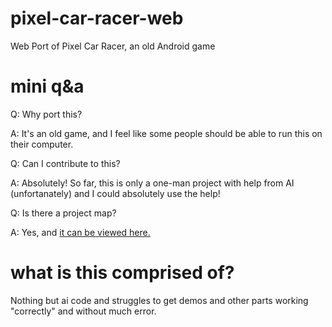 # pixel-car-racer-web
Web Port of Pixel Car Racer, an old Android game


# mini q&a
Q: Why port this?

A: It's an old game, and I feel like some people should be able to run this on their computer.

Q: Can I contribute to this?

A: Absolutely! So far, this is only a one-man project with help from AI (unfortanately) and I could absolutely use the help!

Q: Is there a project map? 

A: Yes, and [it can be viewed here.
](https://github.com/Jackgame281/pixel-car-racer-web/blob/main/projectmap.md)


# what is this comprised of?
Nothing but ai code and struggles to get demos and other parts working "correctly" and without much error. 
